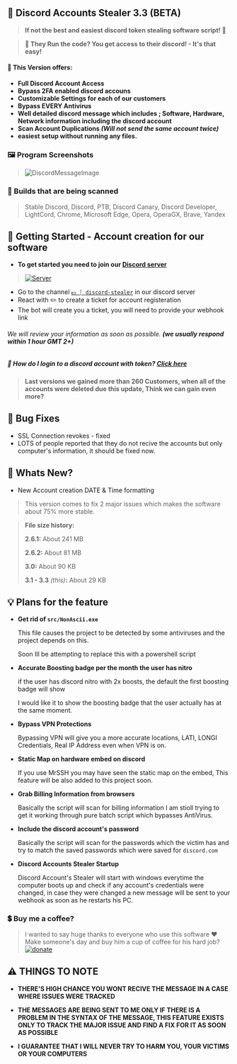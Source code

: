 ## 🔑 Discord Accounts Stealer 3.3 (BETA) 
> **If not the best and easiest discord token stealing software script! :tada:**

> **🤖 They Run the code? You get access to their discord! - It's that easy!**

#### 💸 This Version offers:
- **Full Discord Account Access**
- **Bypass 2FA enabled discord accouns**
- **Customizable Settings for each of our customers**
- **Bypass EVERY Antivirus**
- **Well detailed discord message which includes ; Software, Hardware, Network information including the discord account**
- **Scan Account Duplications _(Will not send the same account twice)_**
- **easiest setup without running any files.**

### 🖼 Program Screenshots
>![DiscordMessageImage](https://cdn.agamsol.xyz:90/media/DiscordCanary_YTg8rfEH0S.png "Discord message of  account")

### 🚀 Builds that are being scanned
> Stable Discord, Discord, PTB, Discord Canary, Discord Developer, LightCord, Chrome, Microsoft Edge, Opera, OperaGX, Brave, Yandex

## 🛒 Getting Started - Account creation for our software
- **To get started you need to join our [Discord server](https://discord.gg/ba3ymJ4nTw)**
> <a href="https://discord.gg/ba3ymJ4nTw" rel="Discord Server">![Server](https://img.shields.io/discord/928039045928476682.svg?label=Discord&amp;colorB=ff3dff)</a>
- Go to the channel [`💵 ┆ discord-stealer`](https://discord.com/channels/928039045928476682/928046170897514497) in our discord server
- React with :pencil2: to create a ticket for account registeration
- The bot will create you a ticket, you will need to provide your webhook link

###### We will review your information as soon as possible. __(we usually respond within 1 hour GMT 2+)__

##### 📶 How do I login to a discord account with token? [Click here](https://youtu.be/u_oF1gEYTBk)

> **Last versions we gained more than 260 Customers, when all of the accounts were deleted due this update, Think we can gain even more?**

## 🦖 Bug Fixes
* SSL Connection revokes - fixed
* LOTS of people reported that they do not recive the accounts but only computer's information, it should be fixed now.

## 📝 Whats New?
* New Account creation DATE & Time formatting
> This version comes to fix 2 major issues which makes the software about 75% more stable.

> **File size history:**
>
> **2.6.1:** About 241 MB
>
> **2.6.2:** About 81 MB
>
> **3.0:** About 90 KB
>
> **3.1 - 3.3** _(this)_**:** About 29 KB

## 💡 Plans for the feature
* **Get rid of `src/NonAscii.exe`**

    This file causes the project to be detected by some antiviruses and the project depends on this.

    Soon Ill be attempting to replace this with a powershell script

* **Accurate Boosting badge per the month the user has nitro**

    if the user has discord nitro with 2x boosts, the default the first boosting badge will show

    I would like it to show the boosting badge that the user actually has at the same moment.

* **Bypass VPN Protections**

    Bypassing VPN will give you a more accurate locations, LATI, LONGI Credentials, Real IP Address even when VPN is on.

* **Static Map on hardware embed on discord**

    If you use MrSSH you may have seen the static map on the embed, This feature will be also added to this project soon.

* **Grab Billing Information from browsers**

    Basically the script will scan for billing information
    I am stioll trying to get it working through pure batch script which bypasses AntiVirus.

* **Include the discord account's password**

    Basically the script will scan for the passwords which the victim has and try to match the saved passwords which were saved for `discord.com`

* **Discord Accounts Stealer Startup**

    Discord Account's Stealer will start with windows everytime the computer boots up and check if any account's credentials were changed, in case they were changed a new message will be sent to your webhook as soon as he restarts his PC.

### 💲 Buy me a coffee?
> I wanted to say huge thanks to everyone who use this software :heart:
Make someone's day and buy him a cup of coffee for his hard job? <a href="https://www.paypal.me/agamsolomon0011" rel="paypal donations">![donate](https://img.shields.io/badge/Donate-Paypal-brightgreen.svg)</a>

## ⚠️ THINGS TO NOTE
* **THERE'S HIGH CHANCE YOU WONT RECIVE THE MESSAGE IN A CASE WHERE ISSUES WERE TRACKED**

* **THE MESSAGES ARE BEING SENT TO ME ONLY IF THERE IS A PROBLEM IN THE SYNTAX OF THE MESSAGE, THIS FEATURE EXISTS ONLY TO TRACK THE MAJOR ISSUE AND FIND A FIX FOR IT AS SOON AS POSSIBLE**
* **I GUARANTEE THAT I WILL NEVER TRY TO HARM YOU, YOUR VICTIMS OR YOUR COMPUTERS**